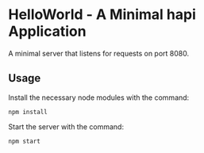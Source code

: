 # HelloWorld - A Minimal hapi Application

A minimal server that listens for requests on port 8080.

## Usage

Install the necessary node modules with the command:
```
npm install
```
Start the server with the command:
```
npm start
```
